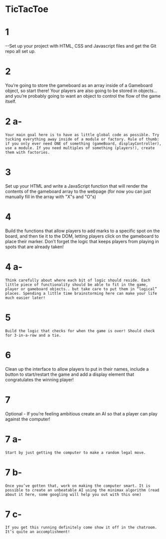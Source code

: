 # TicTacToe
# 1 
--Set up your project with HTML, CSS and Javascript files and get the Git repo all set up.

# 2
You’re going to store the gameboard as an array inside of a Gameboard object, so start there! Your players are also going to be stored in objects… and you’re probably going to want an object to control the flow of the game itself.
 # 2 a- 
    Your main goal here is to have as little global code as possible. Try tucking everything away inside of a module or factory. Rule of thumb: if you only ever need ONE of something (gameBoard, displayController), use a module. If you need multiples of something (players!), create them with factories.
# 3
Set up your HTML and write a JavaScript function that will render the contents of the gameboard array to the webpage (for now you can just manually fill in the array with "X"s and "O"s)
# 4
Build the functions that allow players to add marks to a specific spot on the board, and then tie it to the DOM, letting players click on the gameboard to place their marker. Don’t forget the logic that keeps players from playing in spots that are already taken!
# 4 a- 
    Think carefully about where each bit of logic should reside. Each little piece of functionality should be able to fit in the game, player or gameboard objects.. but take care to put them in “logical” places. Spending a little time brainstorming here can make your life much easier later!
# 5 
    Build the logic that checks for when the game is over! Should check for 3-in-a-row and a tie.
# 6 
Clean up the interface to allow players to put in their names, include a button to start/restart the game and add a display element that congratulates the winning player!
# 7 
Optional - If you’re feeling ambitious create an AI so that a player can play against the computer!
# 7 a- 
    Start by just getting the computer to make a random legal move.
# 7 b- 
    Once you’ve gotten that, work on making the computer smart. It is possible to create an unbeatable AI using the minimax algorithm (read about it here, some googling will help you out with this one)
# 7 c- 
    If you get this running definitely come show it off in the chatroom. It’s quite an accomplishment!